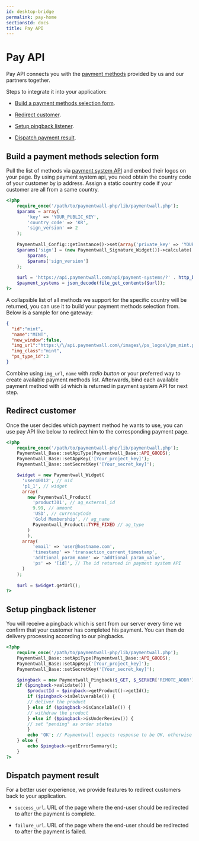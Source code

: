 ```yaml
---
id: desktop-bridge
permalink: pay-home
sectionsId: docs
title: Pay API 
---
```


# Pay API

Pay API connects you with the [payment methods](https://www.paymentwall.com/payment-methods) provided by us and our partners together. 

Steps to integrate it into your application:

* [Build a payment methods selection form](#build-a-payment-selection-form).

* [Redirect customer](#redirect-customer).

* [Setup pingback listener](#setup-pingback-listener).

* [Dispatch payment result](#dispatch-payment-result).

## Build a payment methods selection form

Pull the list of methods via [payment system API](/apis#section-tools-payment-systems) and embed their logos on your page. By using payment system api, you need obtain the country code of your customer by ip address. Assign a static country code if your customer are all from a same country.
 
```php
<?php
    require_once('/path/to/paymentwall-php/lib/paymentwall.php');
    $params = array(
        'key' => 'YOUR_PUBLIC_KEY',
        'country_code' => 'KR',
        'sign_version' => 2
    );
    
    Paymentwall_Config::getInstance()->set(array('private_key' => 'YOUR_PRIVATE_KEY'));
    $params['sign'] = (new Paymentwall_Signature_Widget())->calculate(
        $params,
        $params['sign_version']
    );
    
    $url = 'https://api.paymentwall.com/api/payment-systems/?' . http_build_query($params);
    $payment_systems = json_decode(file_get_contents($url));
?>
```

A collapsible list of all methods we support for the specific country will be returned, you can use it to build your payment methods selection from. Below is a sample for one gateway:

```json
{
  "id":"mint",
  "name":"MINT",
  "new_window":false,
  "img_url":"https:\/\/api.paymentwall.com\/images\/ps_logos\/pm_mint.png",
  "img_class":"mint",
  "ps_type_id":3
}
```

Combine using  ```img_url```, ```name``` with *radio button* or your preferred way to create available payment methods list. Afterwards, bind each available payment method with ```id``` which is returned in payment system API for next step.

## Redirect customer

Once the user decides which payment method he wants to use, you can use pay API like below to redirect him to the corresponding payment page.

```php
<?php
    require_once('/path/to/paymentwall-php/lib/paymentwall.php');
    Paymentwall_Base::setApiType(Paymentwall_Base::API_GOODS);
    Paymentwall_Base::setAppKey('[Your_project_key]'); 
    Paymentwall_Base::setSecretKey('[Your_secret_key]'); 

    $widget = new Paymentwall_Widget(
      'user40012', // uid
      'p1_1', // widget
      array(
        new Paymentwall_Product(
          'product301', // ag_external_id
          9.99, // amount
          'USD', // currencyCode
          'Gold Membership', // ag_name
          Paymentwall_Product::TYPE_FIXED // ag_type
        )
        ),
      array(
          'email' => 'user@hostname.com', 
          'timestamp' => 'transaction_current_timestamp',
          'addtional_param_name' => 'addtional_param_value',
          'ps' => '[id]', // The id returned in payment system API
      )
    );
    
    $url = $widget.getUrl();
?>
```

## Setup pingback listener

You will receive a pingback which is sent from our server every time we confirm that your customer has completed his payment. You can then do delivery processing according to our pingbacks.

```php
<?php
    require_once('/path/to/paymentwall-php/lib/paymentwall.php');
    Paymentwall_Base::setApiType(Paymentwall_Base::API_GOODS);
    Paymentwall_Base::setAppKey('[Your_project_key]'); 
    Paymentwall_Base::setSecretKey('[Your_secret_key]'); 

    $pingback = new Paymentwall_Pingback($_GET, $_SERVER['REMOTE_ADDR']);
    if ($pingback->validate()) {
        $productId = $pingback->getProduct()->getId();
        if ($pingback->isDeliverable()) {
        // deliver the product
        } else if ($pingback->isCancelable()) {
        // withdraw the product
        } else if ($pingback->isUnderReview()) {
        // set "pending" as order status
        }
        echo 'OK'; // Paymentwall expects response to be OK, otherwise the pingback will be resent
    } else {
        echo $pingback->getErrorSummary();
    }
?>
```

## Dispatch payment result

For a better user experience, we provide features to redirect customers back to your application. 

* ```success_url```. URL of the page where the end-user should be redirected to after the payment is complete.

* ```failure_url```. URL of the page where the end-user should be redirected to after the payment is failed.